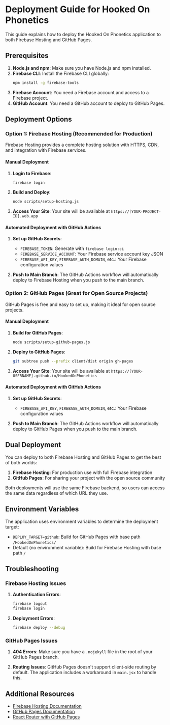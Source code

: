 # Deployment Guide for Hooked On Phonetics

This guide explains how to deploy the Hooked On Phonetics application to both Firebase Hosting and GitHub Pages.

## Prerequisites

1. **Node.js and npm**: Make sure you have Node.js and npm installed.
2. **Firebase CLI**: Install the Firebase CLI globally:
   ```bash
   npm install -g firebase-tools
   ```
3. **Firebase Account**: You need a Firebase account and access to a Firebase project.
4. **GitHub Account**: You need a GitHub account to deploy to GitHub Pages.

## Deployment Options

### Option 1: Firebase Hosting (Recommended for Production)

Firebase Hosting provides a complete hosting solution with HTTPS, CDN, and integration with Firebase services.

#### Manual Deployment

1. **Login to Firebase**:
   ```bash
   firebase login
   ```

2. **Build and Deploy**:
   ```bash
   node scripts/setup-hosting.js
   ```

3. **Access Your Site**:
   Your site will be available at `https://[YOUR-PROJECT-ID].web.app`

#### Automated Deployment with GitHub Actions

1. **Set up GitHub Secrets**:
   - `FIREBASE_TOKEN`: Generate with `firebase login:ci`
   - `FIREBASE_SERVICE_ACCOUNT`: Your Firebase service account key JSON
   - `FIREBASE_API_KEY`, `FIREBASE_AUTH_DOMAIN`, etc.: Your Firebase configuration values

2. **Push to Main Branch**:
   The GitHub Actions workflow will automatically deploy to Firebase Hosting when you push to the main branch.

### Option 2: GitHub Pages (Great for Open Source Projects)

GitHub Pages is free and easy to set up, making it ideal for open source projects.

#### Manual Deployment

1. **Build for GitHub Pages**:
   ```bash
   node scripts/setup-github-pages.js
   ```

2. **Deploy to GitHub Pages**:
   ```bash
   git subtree push --prefix client/dist origin gh-pages
   ```

3. **Access Your Site**:
   Your site will be available at `https://[YOUR-USERNAME].github.io/HookedOnPhonetics`

#### Automated Deployment with GitHub Actions

1. **Set up GitHub Secrets**:
   - `FIREBASE_API_KEY`, `FIREBASE_AUTH_DOMAIN`, etc.: Your Firebase configuration values

2. **Push to Main Branch**:
   The GitHub Actions workflow will automatically deploy to GitHub Pages when you push to the main branch.

## Dual Deployment

You can deploy to both Firebase Hosting and GitHub Pages to get the best of both worlds:

1. **Firebase Hosting**: For production use with full Firebase integration
2. **GitHub Pages**: For sharing your project with the open source community

Both deployments will use the same Firebase backend, so users can access the same data regardless of which URL they use.

## Environment Variables

The application uses environment variables to determine the deployment target:

- `DEPLOY_TARGET=github`: Build for GitHub Pages with base path `/HookedOnPhonetics/`
- Default (no environment variable): Build for Firebase Hosting with base path `/`

## Troubleshooting

### Firebase Hosting Issues

1. **Authentication Errors**:
   ```bash
   firebase logout
   firebase login
   ```

2. **Deployment Errors**:
   ```bash
   firebase deploy --debug
   ```

### GitHub Pages Issues

1. **404 Errors**:
   Make sure you have a `.nojekyll` file in the root of your GitHub Pages branch.

2. **Routing Issues**:
   GitHub Pages doesn't support client-side routing by default. The application includes a workaround in `main.jsx` to handle this.

## Additional Resources

- [Firebase Hosting Documentation](https://firebase.google.com/docs/hosting)
- [GitHub Pages Documentation](https://docs.github.com/en/pages)
- [React Router with GitHub Pages](https://create-react-app.dev/docs/deployment/#github-pages)
